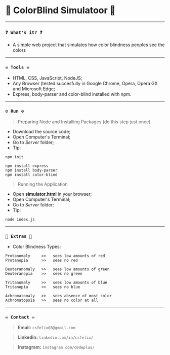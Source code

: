 # 🌟 ColorBlind Simulatoor 🌟

----
### `❓ What's it? ❓`

* A simple web project that simulates how color blindness peoples see the colors

----
### `⚒️ Tools ⚒️`

* HTML, CSS, JavaScript, NodeJS;
* Any Browser (tested succesfully in Google Chrome, Opera, Opera GX and Microsoft Edge;
* Express, body-parser and color-blind installed with npm.

----
### `⚙️ Run ⚙️`

> Preparing Node and Installing Packages (do this step just once)

* Download the source code;
* Open Computer's Terminal;
* Go to *Server* folder;
* Tip:

```
npm init

npm install express
npm install body-parser
npm install color-blind
```

> Running the Application

* Open **simulator.html** in your browser;
* Open Computer's Terminal;
* Go to *Server* folder;
* Tip:

```
node index.js
```
----
### `🎁 Extras 🎁`

* Color Blindness Types:

```
Protanomaly     >>   sees low amounts of red
Protanopia      >>   sees no red

Deuteranomaly   >>   sees low amounts of green
Deuteranopia    >>   sees no green

Tritanomaly     >>   sees low amounts of blue
Tritanopia      >>   sees no blue

Achromatomaly   >>   sees absence of most color
Achromatopsia   >>   sees no color at all
```

----
### `✉️ Contact ✉️`

> **Email:** `csfelix08@gmail.com`

> **Linkedin:** `linkedin.com/in/csfelix/`

> **Instagram:** `instagram.com/c0deplus/`

